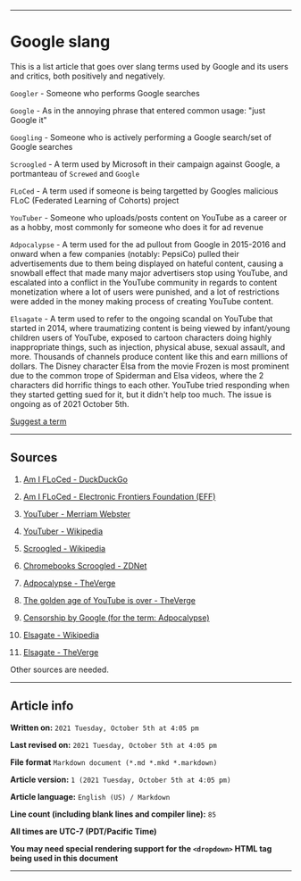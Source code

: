   
***

# Google slang

This is a list article that goes over slang terms used by Google and its users and critics, both positively and negatively.

`Googler` - Someone who performs Google searches

`Google` - As in the annoying phrase that entered common usage: "just Google it"

`Googling` - Someone who is actively performing a Google search/set of Google searches

`Scroogled` - A term used by Microsoft in their campaign against Google, a portmanteau of `Screwed` and `Google`

`FLoCed` - A term used if someone is being targetted by Googles malicious FLoC (Federated Learning of Cohorts) project

`YouTuber` - Someone who uploads/posts content on YouTube as a career or as a hobby, most commonly for someone who does it for ad revenue

`Adpocalypse` - A term used for the ad pullout from Google in 2015-2016 and onward when a few companies (notably: PepsiCo) pulled their advertisements due to them being displayed on hateful content, causing a snowball effect that made many major advertisers stop using YouTube, and escalated into a conflict in the YouTube community in regards to content monetization where a lot of users were punished, and a lot of restrictions were added in the money making process of creating YouTube content.

`Elsagate` - A term used to refer to the ongoing scandal on YouTube that started in 2014, where traumatizing content is being viewed by infant/young children users of YouTube, exposed to cartoon characters doing highly inappropriate things, such as injection, physical abuse, sexual assault, and more. Thousands of channels produce content like this and earn millions of dollars. The Disney character Elsa from the movie Frozen is most prominent due to the common trope of Spiderman and Elsa videos, where the 2 characters did horrific things to each other. YouTube tried responding when they started getting sued for it, but it didn't help too much. The issue is ongoing as of 2021 October 5th.

[Suggest a term](https://github.com/seanpm2001/Degoogle-your-life/issues/)

***

## Sources

<!-- [Wikipedia - Rhapsody (operating system)](https://en.wikipedia.org/wiki/Rhapsody_(operating_system)) !-->

1. [Am I FLoCed - DuckDuckGo](https://amifloced.org/)

2. [Am I FLoCed - Electronic Frontiers Foundation (EFF)](https://www.eff.org/deeplinks/2021/04/am-i-floced-launch)

3. [YouTuber - Merriam Webster](https://www.merriam-webster.com/dictionary/YouTuber/)

4. [YouTuber - Wikipedia](https://en.wikipedia.org/wiki/YouTuber/)

5. [Scroogled - Wikipedia](https://en.wikipedia.org/wiki/Scroogled/)

6. [Chromebooks Scroogled - ZDNet](https://www.zdnet.com/article/chromebooks-debate-post-mortem-a-bad-deal/)

7. [Adpocalypse - TheVerge](https://www.theverge.com/2019/2/20/18231561/youtube-child-exploitation-predators-controversy-creators-adpocalypse)

8. [The golden age of YouTube is over - TheVerge](https://www.theverge.com/2019/4/5/18287318/youtube-logan-paul-pewdiepie-demonetization-adpocalypse-premium-influencers-creators)

9. [Censorship by Google (for the term: Adpocalypse)](https://en.wikipedia.org/wiki/Adpocalypse)

10. [Elsagate - Wikipedia](https://en.wikipedia.org/wiki/Elsagate)

11. [Elsagate - TheVerge](https://www.theverge.com/culture/2017/11/21/16685874/kids-youtube-video-elsagate-creepiness-psychology)

Other sources are needed. <!-- and this article needs LOTS of improvement and original work to prevent it from being a copy and paste from Wikipedia. !-->

***

## Article info

**Written on:** `2021 Tuesday, October 5th at 4:05 pm`

**Last revised on:** `2021 Tuesday, October 5th at 4:05 pm`

**File format** `Markdown document (*.md *.mkd *.markdown)`

**Article version:** `1 (2021 Tuesday, October 5th at 4:05 pm)`

**Article language:** `English (US) / Markdown`

**Line count (including blank lines and compiler line):** `85`

**All times are UTC-7 (PDT/Pacific Time)**

**You may need special rendering support for the `<dropdown>` HTML tag being used in this document**

***

<!-- Tools

Quick copy and paste

https://github.com/seanpm2001/WacOS/wiki/

!-->
